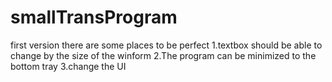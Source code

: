 # smallTransProgram
first version
there are some places to be perfect
1.textbox should be able to change by the size of the winform 
2.The program can be minimized to the bottom tray
3.change the UI
